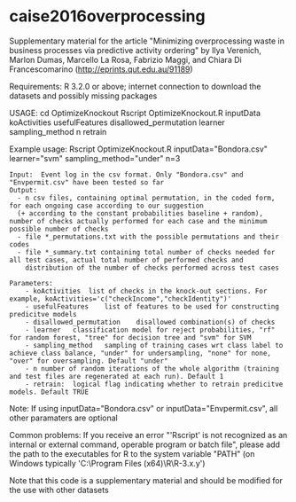 # caise2016overprocessing
Supplementary material for the article "Minimizing overprocessing waste in business processes via predictive activity ordering" by Ilya Verenich, Marlon Dumas, Marcello La Rosa, Fabrizio Maggi, and Chiara Di Francescomarino (http://eprints.qut.edu.au/91189)

Requirements: R 3.2.0 or above; internet connection to download the datasets and possibly missing packages

USAGE:
cd OptimizeKnockout
Rscript OptimizeKnockout.R inputData koActivities usefulFeatures disallowed_permutation learner sampling_method n retrain

Example usage:
Rscript OptimizeKnockout.R inputData="Bondora.csv" learner="svm" sampling_method="under" n=3

	Input: 	Event log in the csv format. Only "Bondora.csv" and "Envpermit.csv" have been tested so far  
	Output: 
	  - n csv files, containing optimal permutation, in the coded form, for each ongoing case according to our suggestion
	  (+ according to the constant probabilities baseline + random), number of checks actually performed for each case and the minimum possible number of checks
	  - file *_permutations.txt with the possible permutations and their codes
	  - file *_summary.txt containing total number of checks needed for all test cases, actual total number of performed checks and
	    distribution of the number of checks performed across test cases

	Parameters:
		- koActivities	list of checks in the knock-out sections. For example, koActivities='c("checkIncome","checkIdentity")'
		- usefulFeatures	list of features to be used for constructing predicitve models
		- disallowed_permutation	disallowed combination(s) of checks
		- learner	classification model for reject probabilities, "rf" for random forest, "tree" for decision tree and "svm" for SVM
		- sampling_method	sampling of training cases wrt class label to achieve class balance, "under" for undersampling, "none" for none, "over" for oversampling. Default "under"
		- n	number of random iterations of the whole algorithm (training and test files are regenerated at each run). Default 1
		- retrain:	logical flag indicating whether to retrain predicitve models. Default TRUE

Note: If using inputData="Bondora.csv" or inputData="Envpermit.csv", all other paramaters are optional 

Common problems:
  If you receive an error "'Rscript' is not recognized as an internal or external command, operable program or batch file",
  please add the path to the executables for R to the system variable "PATH" (on Windows typically 'C:\Program Files (x64)\R\R-3.x.y')

Note that this code is a supplementary material and should be modified for the use with other datasets
